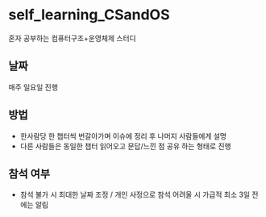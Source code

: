 # self_learning_CSandOS
혼자 공부하는 컴퓨터구조+운영체제 스터디



## 날짜
매주 일요일 진행

## 방법 
- 한사람당 한 챕터씩 번갈아가며 이슈에 정리 후 나머지 사람들에게 설명
- 다른 사람들은 동일한 챕터 읽어오고 문답/느낀 점 공유 하는 형태로 진행

## 참석 여부
- 참석 불가 시 최대한 날짜 조정 / 개인 사정으로 참석 어려울 시 가급적 최소 3일 전에는 알림 

